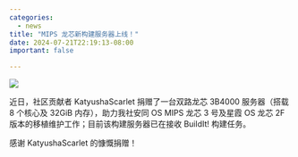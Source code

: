 ```yaml
---
categories:
  - news
title: "MIPS 龙芯新构建服务器上线！"
date: 2024-07-21T22:19:13-08:00
important: false

---
```

![](/assets/news/katyusha-mips.png)

近日，社区贡献者 KatyushaScarlet 捐赠了一台双路龙芯 3B4000 服务器（搭载 8 个核心及 32GiB 内存），助力我社安同 OS MIPS 龙芯 3 号及星霞 OS 龙芯 2F 版本的移植维护工作；目前该构建服务器已在接收 BuildIt! 构建任务。

感谢 KatyushaScarlet 的慷慨捐赠！
